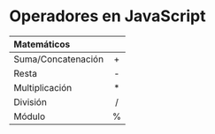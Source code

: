 # Operadores en JavaScript

| Matemáticos | |
| :---------- | :--------:|
| Suma/Concatenación | + |
| Resta | - |
| Multiplicación | * |
| División | / |
| Módulo | % |